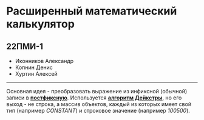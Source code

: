 # Расширенный математический калькулятор

## 22ПМИ-1

- Иконников Александр
- Копнин Денис
- Хуртин Алексей

---
Основная идея - преобразовать выражение из инфиксной (обычной) записи в [**постфиксную**](https://ru.wikipedia.org/wiki/%D0%9E%D0%B1%D1%80%D0%B0%D1%82%D0%BD%D0%B0%D1%8F_%D0%BF%D0%BE%D0%BB%D1%8C%D1%81%D0%BA%D0%B0%D1%8F_%D0%B7%D0%B0%D0%BF%D0%B8%D1%81%D1%8C).
Используется [**алгоритм Дейкстры**](https://ru.wikipedia.org/wiki/%D0%9E%D0%B1%D1%80%D0%B0%D1%82%D0%BD%D0%B0%D1%8F_%D0%BF%D0%BE%D0%BB%D1%8C%D1%81%D0%BA%D0%B0%D1%8F_%D0%B7%D0%B0%D0%BF%D0%B8%D1%81%D1%8C#%D0%90%D0%BB%D0%B3%D0%BE%D1%80%D0%B8%D1%82%D0%BC), но его выход - не строка, а массив объектов, каждый из которых имеет свой тип (например *CONSTANT*) и строковое значение (например *100500*).
